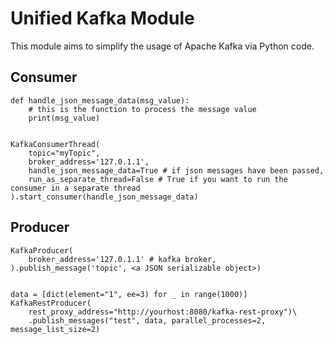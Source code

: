 # Unified Kafka Module

This module aims to simplify the usage of Apache Kafka via Python code.

## Consumer
    
    def handle_json_message_data(msg_value):
        # this is the function to process the message value
        print(msg_value)


    KafkaConsumerThread(
        topic="myTopic",
        broker_address='127.0.1.1',
        handle_json_message_data=True # if json messages have been passed,
        run_as_separate_thread=False # True if you want to run the consumer in a separate thread
    ).start_consumer(handle_json_message_data)


    
## Producer

    KafkaProducer(
        broker_address='127.0.1.1' # kafka broker,
    ).publish_message('topic', <a JSON serializable object>)
    
    
    data = [dict(element="1", ee=3) for _ in range(1000)]
    KafkaRestProducer(
        rest_proxy_address="http://yourhost:8080/kafka-rest-proxy")\
        .publish_messages("test", data, parallel_processes=2, message_list_size=2)
